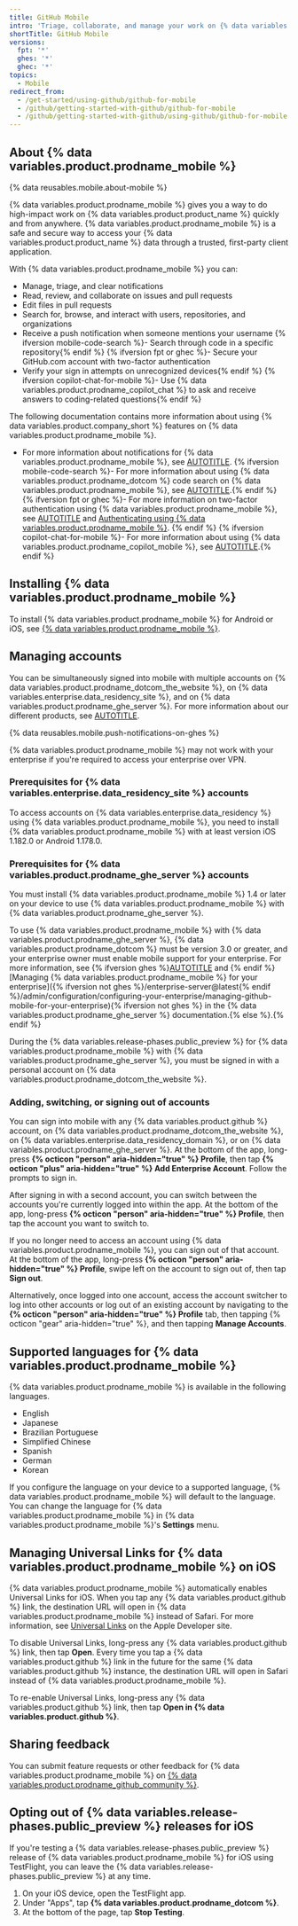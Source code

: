 ```yaml
---
title: GitHub Mobile
intro: 'Triage, collaborate, and manage your work on {% data variables.product.product_name %} from your mobile device.'
shortTitle: GitHub Mobile
versions:
  fpt: '*'
  ghes: '*'
  ghec: '*'
topics:
  - Mobile
redirect_from:
  - /get-started/using-github/github-for-mobile
  - /github/getting-started-with-github/github-for-mobile
  - /github/getting-started-with-github/using-github/github-for-mobile
---
```


## About {% data variables.product.prodname_mobile %}

{% data reusables.mobile.about-mobile %}

{% data variables.product.prodname_mobile %} gives you a way to do high-impact work on {% data variables.product.product_name %} quickly and from anywhere. {% data variables.product.prodname_mobile %} is a safe and secure way to access your {% data variables.product.product_name %} data through a trusted, first-party client application.

With {% data variables.product.prodname_mobile %} you can:

* Manage, triage, and clear notifications
* Read, review, and collaborate on issues and pull requests
* Edit files in pull requests
* Search for, browse, and interact with users, repositories, and organizations
* Receive a push notification when someone mentions your username
{% ifversion mobile-code-search %}- Search through code in a specific repository{% endif %}
{% ifversion fpt or ghec %}- Secure your GitHub.com account with two-factor authentication
* Verify your sign in attempts on unrecognized devices{% endif %}
{% ifversion copilot-chat-for-mobile %}- Use {% data variables.product.prodname_copilot_chat %} to ask and receive answers to coding-related questions{% endif %}

The following documentation contains more information about using {% data variables.product.company_short %} features on {% data variables.product.prodname_mobile %}.

* For more information about notifications for {% data variables.product.prodname_mobile %}, see [AUTOTITLE](/account-and-profile/managing-subscriptions-and-notifications-on-github/setting-up-notifications/configuring-notifications#enabling-push-notifications-with-github-mobile).
{% ifversion mobile-code-search %}- For more information about using {% data variables.product.prodname_dotcom %} code search on {% data variables.product.prodname_mobile %}, see [AUTOTITLE](/search-github/github-code-search/using-github-code-search#using-github-code-search-on-github-mobile).{% endif %}
{% ifversion fpt or ghec %}- For more information on two-factor authentication using {% data variables.product.prodname_mobile %}, see [AUTOTITLE](/authentication/securing-your-account-with-two-factor-authentication-2fa/configuring-two-factor-authentication#configuring-two-factor-authentication-using-github-mobile) and [Authenticating using {% data variables.product.prodname_mobile %}](/authentication/securing-your-account-with-two-factor-authentication-2fa/accessing-github-using-two-factor-authentication#verifying-with-github-mobile). {% endif %}
{% ifversion copilot-chat-for-mobile %}- For more information about using {% data variables.product.prodname_copilot_mobile %}, see [AUTOTITLE](/copilot/github-copilot-chat/copilot-chat-in-github-mobile/using-github-copilot-chat-in-github-mobile).{% endif %}

## Installing {% data variables.product.prodname_mobile %}

To install {% data variables.product.prodname_mobile %} for Android or iOS, see [{% data variables.product.prodname_mobile %}](https://github.com/mobile).

## Managing accounts

You can be simultaneously signed into mobile with multiple accounts on {% data variables.product.prodname_dotcom_the_website %}, on {% data variables.enterprise.data_residency_site %}, and on {% data variables.product.prodname_ghe_server %}. For more information about our different products, see [AUTOTITLE](/get-started/learning-about-github/githubs-plans).

{% data reusables.mobile.push-notifications-on-ghes %}

{% data variables.product.prodname_mobile %} may not work with your enterprise if you're required to access your enterprise over VPN.

### Prerequisites for {% data variables.enterprise.data_residency_site %} accounts

To access accounts on {% data variables.enterprise.data_residency %} using {% data variables.product.prodname_mobile %}, you need to install {% data variables.product.prodname_mobile %} with at least version iOS 1.182.0 or Android 1.178.0.

### Prerequisites for {% data variables.product.prodname_ghe_server %} accounts

You must install {% data variables.product.prodname_mobile %} 1.4 or later on your device to use {% data variables.product.prodname_mobile %} with {% data variables.product.prodname_ghe_server %}.

To use {% data variables.product.prodname_mobile %} with {% data variables.product.prodname_ghe_server %}, {% data variables.product.prodname_dotcom %} must be version 3.0 or greater, and your enterprise owner must enable mobile support for your enterprise. For more information, see {% ifversion ghes %}[AUTOTITLE](/admin/release-notes) and {% endif %}[Managing {% data variables.product.prodname_mobile %} for your enterprise]({% ifversion not ghes %}/enterprise-server@latest{% endif %}/admin/configuration/configuring-your-enterprise/managing-github-mobile-for-your-enterprise){% ifversion not ghes %} in the {% data variables.product.prodname_ghe_server %} documentation.{% else %}.{% endif %}

During the {% data variables.release-phases.public_preview %} for {% data variables.product.prodname_mobile %} with {% data variables.product.prodname_ghe_server %}, you must be signed in with a personal account on {% data variables.product.prodname_dotcom_the_website %}.

### Adding, switching, or signing out of accounts

You can sign into mobile with any {% data variables.product.github %} account, on {% data variables.product.prodname_dotcom_the_website %}, on {% data variables.enterprise.data_residency_domain %}, or on {% data variables.product.prodname_ghe_server %}. At the bottom of the app, long-press **{% octicon "person" aria-hidden="true" %} Profile**, then tap **{% octicon "plus" aria-hidden="true" %} Add Enterprise Account**. Follow the prompts to sign in.

After signing in with a second account, you can switch between the accounts you're currently logged into within the app. At the bottom of the app, long-press **{% octicon "person" aria-hidden="true" %} Profile**, then tap the account you want to switch to.

If you no longer need to access an account using {% data variables.product.prodname_mobile %}, you can sign out of that account. At the bottom of the app, long-press **{% octicon "person" aria-hidden="true" %} Profile**, swipe left on the account to sign out of, then tap **Sign out**.

Alternatively, once logged into one account, access the account switcher to log into other accounts or log out of an existing account by navigating to the **{% octicon "person" aria-hidden="true" %} Profile** tab, then tapping {% octicon "gear" aria-hidden="true" %}, and then tapping **Manage Accounts**.

## Supported languages for {% data variables.product.prodname_mobile %}

{% data variables.product.prodname_mobile %} is available in the following languages.

* English
* Japanese
* Brazilian Portuguese
* Simplified Chinese
* Spanish
* German
* Korean

If you configure the language on your device to a supported language, {% data variables.product.prodname_mobile %} will default to the language. You can change the language for {% data variables.product.prodname_mobile %} in {% data variables.product.prodname_mobile %}'s **Settings** menu.

## Managing Universal Links for {% data variables.product.prodname_mobile %} on iOS

{% data variables.product.prodname_mobile %} automatically enables Universal Links for iOS. When you tap any {% data variables.product.github %} link, the destination URL will open in {% data variables.product.prodname_mobile %} instead of Safari. For more information, see [Universal Links](https://developer.apple.com/ios/universal-links/) on the Apple Developer site.

To disable Universal Links, long-press any {% data variables.product.github %} link, then tap **Open**. Every time you tap a {% data variables.product.github %} link in the future for the same {% data variables.product.github %} instance, the destination URL will open in Safari instead of {% data variables.product.prodname_mobile %}.

To re-enable Universal Links, long-press any {% data variables.product.github %} link, then tap **Open in {% data variables.product.github %}**.

## Sharing feedback

You can submit feature requests or other feedback for {% data variables.product.prodname_mobile %} on [{% data variables.product.prodname_github_community %}](https://github.com/orgs/community/discussions/categories/mobile).

## Opting out of {% data variables.release-phases.public_preview %} releases for iOS

If you're testing a {% data variables.release-phases.public_preview %} release of {% data variables.product.prodname_mobile %} for iOS using TestFlight, you can leave the {% data variables.release-phases.public_preview %} at any time.

1. On your iOS device, open the TestFlight app.
1. Under "Apps", tap **{% data variables.product.prodname_dotcom %}**.
1. At the bottom of the page, tap **Stop Testing**.
